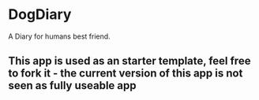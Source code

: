 # DogDiary

A Diary for humans best friend.

## This app is used as an starter template, feel free to fork it - the current version of this app is not seen as fully useable app
